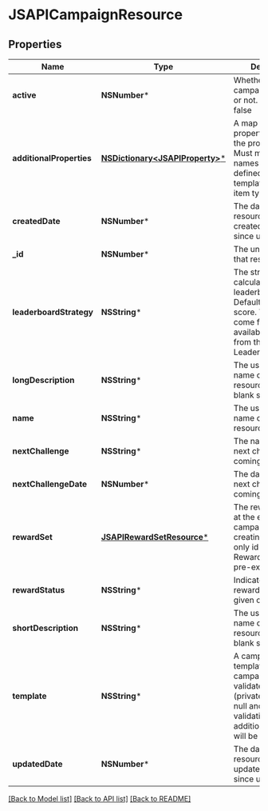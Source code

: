 # JSAPICampaignResource

## Properties
Name | Type | Description | Notes
------------ | ------------- | ------------- | -------------
**active** | **NSNumber*** | Whether the campaign is active or not.  Defaults to false | [optional] 
**additionalProperties** | [**NSDictionary&lt;JSAPIProperty&gt;***](JSAPIProperty.md) | A map of additional properties, keyed on the property name.  Must match the names and types defined in the template for this item type | [optional] 
**createdDate** | **NSNumber*** | The date/time this resource was created in seconds since unix epoch | [optional] 
**_id** | **NSNumber*** | The unique ID for that resource | [optional] 
**leaderboardStrategy** | **NSString*** | The strategy for calculating the leaderboard. Defaults to highest score. Value MUST come from the list of available strategies from the Leaderboard Service | [optional] 
**longDescription** | **NSString*** | The user friendly name of that resource. Defaults to blank string | [optional] 
**name** | **NSString*** | The user friendly name of that resource | 
**nextChallenge** | **NSString*** | The name of the next challenge coming up | [optional] 
**nextChallengeDate** | **NSNumber*** | The date/time of the next challenge coming up | [optional] 
**rewardSet** | [**JSAPIRewardSetResource***](JSAPIRewardSetResource.md) | The rewards to give at the end of the campaign. When creating/updating only id is used. Reward set must be pre-existing | [optional] 
**rewardStatus** | **NSString*** | Indicate if the rewards have been given out already | [optional] 
**shortDescription** | **NSString*** | The user friendly name of that resource. Defaults to blank string | [optional] 
**template** | **NSString*** | A campaign template this campaign is validated against (private). May be null and no validation of additional_properties will be done | [optional] 
**updatedDate** | **NSNumber*** | The date/time this resource was last updated in seconds since unix epoch | [optional] 

[[Back to Model list]](../README.md#documentation-for-models) [[Back to API list]](../README.md#documentation-for-api-endpoints) [[Back to README]](../README.md)


